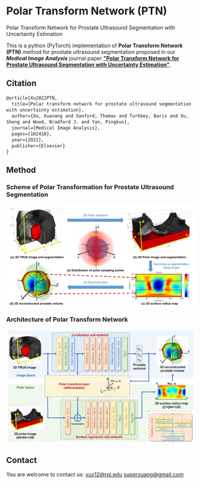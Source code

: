 # Polar Transform Network (PTN)
Polar Transform Network for Prostate Ultrasound Segmentation with Uncertainty Estimation

This is a python (PyTorch) implementation of **Polar Transform Network (PTN)** method for prostate ultrasound segmentation proposed in our ***Medical Image Analysis*** journal paper [**"Polar Transform Network for Prostate Ultrasound Segmentation with Uncertainty Estimation"**](https://doi.org/10.1016/j.media.2022.102418).

## Citation
    @article{Xu2022PTN,
      title={Polar transform network for prostate ultrasound segmentation with uncertainty estimation}, 
      author={Xu, Xuanang and Sanford, Thomas and Turkbey, Baris and Xu, Sheng and Wood, Bradford J. and Yan, Pingkun},
      journal={Medical Image Analysis}, 
      pages={102418},
      year={2022},
      publisher={Elsevier}
    }

## Method
### Scheme of Polar Transformation for Prostate Ultrasound Segmentation
<img src="./fig2.png"/>

### Architecture of Polar Transform Network
<img src="./fig1.png"/>

## Contact
You are welcome to contact us:
[xux12@rpi.edu](mailto:xux12@rpi.edu)
[superxuang@gmail.com](mailto:superxuang@gmail.com)